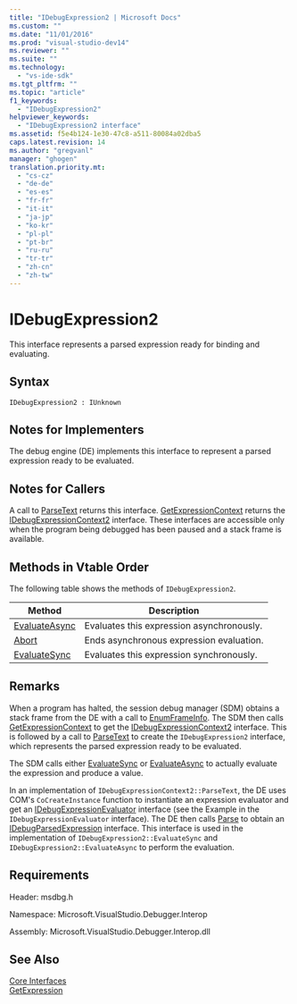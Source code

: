 ```yaml
---
title: "IDebugExpression2 | Microsoft Docs"
ms.custom: ""
ms.date: "11/01/2016"
ms.prod: "visual-studio-dev14"
ms.reviewer: ""
ms.suite: ""
ms.technology: 
  - "vs-ide-sdk"
ms.tgt_pltfrm: ""
ms.topic: "article"
f1_keywords: 
  - "IDebugExpression2"
helpviewer_keywords: 
  - "IDebugExpression2 interface"
ms.assetid: f5e4b124-1e30-47c8-a511-80084a02dba5
caps.latest.revision: 14
ms.author: "gregvanl"
manager: "ghogen"
translation.priority.mt: 
  - "cs-cz"
  - "de-de"
  - "es-es"
  - "fr-fr"
  - "it-it"
  - "ja-jp"
  - "ko-kr"
  - "pl-pl"
  - "pt-br"
  - "ru-ru"
  - "tr-tr"
  - "zh-cn"
  - "zh-tw"
---
```

# IDebugExpression2
This interface represents a parsed expression ready for binding and evaluating.  
  
## Syntax  
  
```  
IDebugExpression2 : IUnknown  
```  
  
## Notes for Implementers  
 The debug engine (DE) implements this interface to represent a parsed expression ready to be evaluated.  
  
## Notes for Callers  
 A call to [ParseText](../../../extensibility/debugger/reference/idebugexpressioncontext2-parsetext.md) returns this interface. [GetExpressionContext](../../../extensibility/debugger/reference/idebugstackframe2-getexpressioncontext.md) returns the [IDebugExpressionContext2](../../../extensibility/debugger/reference/idebugexpressioncontext2.md) interface. These interfaces are accessible only when the program being debugged has been paused and a stack frame is available.  
  
## Methods in Vtable Order  
 The following table shows the methods of `IDebugExpression2`.  
  
|Method|Description|  
|------------|-----------------|  
|[EvaluateAsync](../../../extensibility/debugger/reference/idebugexpression2-evaluateasync.md)|Evaluates this expression asynchronously.|  
|[Abort](../../../extensibility/debugger/reference/idebugexpression2-abort.md)|Ends asynchronous expression evaluation.|  
|[EvaluateSync](../../../extensibility/debugger/reference/idebugexpression2-evaluatesync.md)|Evaluates this expression synchronously.|  
  
## Remarks  
 When a program has halted, the session debug manager (SDM) obtains a stack frame from the DE with a call to [EnumFrameInfo](../../../extensibility/debugger/reference/idebugthread2-enumframeinfo.md). The SDM then calls [GetExpressionContext](../../../extensibility/debugger/reference/idebugstackframe2-getexpressioncontext.md) to get the [IDebugExpressionContext2](../../../extensibility/debugger/reference/idebugexpressioncontext2.md) interface. This is followed by a call to [ParseText](../../../extensibility/debugger/reference/idebugexpressioncontext2-parsetext.md) to create the `IDebugExpression2` interface, which represents the parsed expression ready to be evaluated.  
  
 The SDM calls either [EvaluateSync](../../../extensibility/debugger/reference/idebugexpression2-evaluatesync.md) or [EvaluateAsync](../../../extensibility/debugger/reference/idebugexpression2-evaluateasync.md) to actually evaluate the expression and produce a value.  
  
 In an implementation of `IDebugExpressionContext2::ParseText`, the DE uses COM's `CoCreateInstance` function to instantiate an expression evaluator and get an [IDebugExpressionEvaluator](../../../extensibility/debugger/reference/idebugexpressionevaluator.md) interface (see the Example in the `IDebugExpressionEvaluator` interface). The DE then calls [Parse](../../../extensibility/debugger/reference/idebugexpressionevaluator-parse.md) to obtain an [IDebugParsedExpression](../../../extensibility/debugger/reference/idebugparsedexpression.md) interface. This interface is used in the implementation of `IDebugExpression2::EvaluateSync` and `IDebugExpression2::EvaluateAsync` to perform the evaluation.  
  
## Requirements  
 Header: msdbg.h  
  
 Namespace: Microsoft.VisualStudio.Debugger.Interop  
  
 Assembly: Microsoft.VisualStudio.Debugger.Interop.dll  
  
## See Also  
 [Core Interfaces](../../../extensibility/debugger/reference/core-interfaces.md)   
 [GetExpression](../../../extensibility/debugger/reference/idebugexpressionevaluationcompleteevent2-getexpression.md)